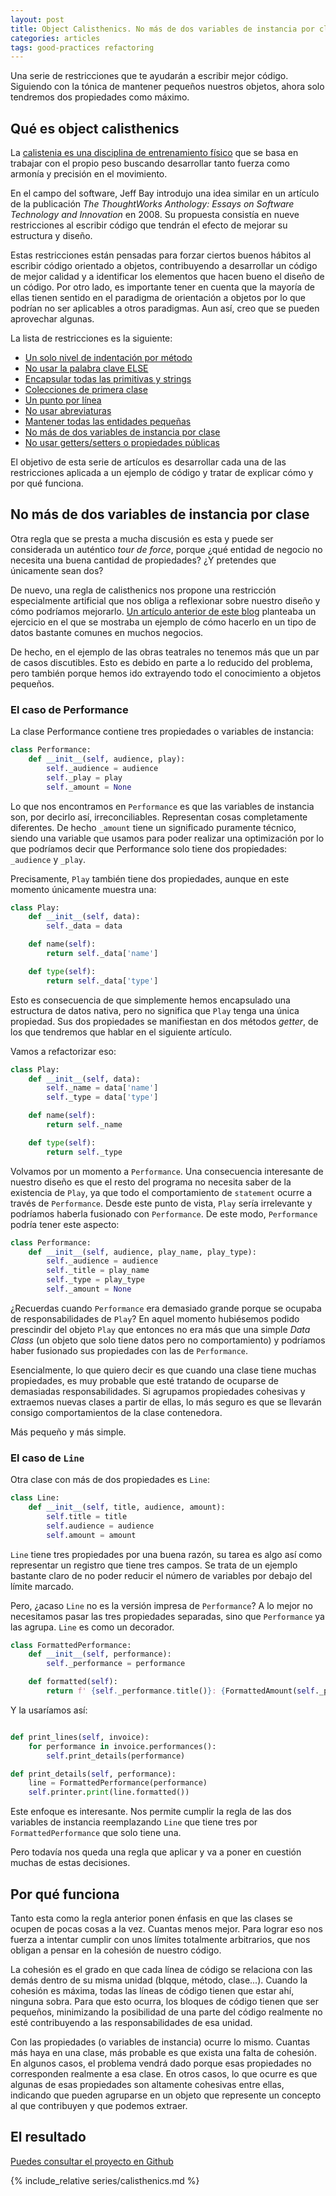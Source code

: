 ```yaml
---
layout: post
title: Object Calisthenics. No más de dos variables de instancia por clase
categories: articles
tags: good-practices refactoring
---
```


Una serie de restricciones que te ayudarán a escribir mejor código. Siguiendo con la tónica de mantener pequeños nuestros objetos, ahora solo tendremos dos propiedades como máximo.

## Qué es object calisthenics

La [calistenia es una disciplina de entrenamiento físico](https://www.calistenia.net/que-es/) que se basa en trabajar con el propio peso buscando desarrollar tanto fuerza como armonía y precisión en el movimiento.

En el campo del software, Jeff Bay introdujo una idea similar en un artículo de la publicación _The ThoughtWorks Anthology: Essays on Software Technology and Innovation_ en 2008. Su propuesta consistía en nueve restricciones al escribir código que tendrán el efecto de mejorar su estructura y diseño.

Estas restricciones están pensadas para forzar ciertos buenos hábitos al escribir código orientado a objetos, contribuyendo a desarrollar un código de mejor calidad y a identificar los elementos que hacen bueno el diseño de un código. Por otro lado, es importante tener en cuenta que la mayoría de ellas tienen sentido en el paradigma de orientación a objetos por lo que podrían no ser aplicables a otros paradigmas. Aun así, creo que se pueden aprovechar algunas.

La lista de restricciones es la siguiente:

* [Un solo nivel de indentación por método](/calisthenics-1)
* [No usar la palabra clave ELSE](/calisthenics-2)
* [Encapsular todas las primitivas y strings](/calisthenics-3)
* [Colecciones de primera clase](/calisthenics-4)
* [Un punto por línea](/calisthenics-5)
* [No usar abreviaturas](/calisthenics-6)
* [Mantener todas las entidades pequeñas](/calisthenics-7)
* [No más de dos variables de instancia por clase](/calisthenics-8)
* [No usar getters/setters o propiedades públicas](/calisthenics-9)

El objetivo de esta serie de artículos es desarrollar cada una de las restricciones aplicada a un ejemplo de código y tratar de explicar cómo y por qué funciona.

## No más de dos variables de instancia por clase

Otra regla que se presta a mucha discusión es esta y puede ser considerada un auténtico _tour de force_, porque ¿qué entidad de negocio no necesita una buena cantidad de propiedades? ¿Y pretendes que únicamente sean dos?

De nuevo, una regla de calisthenics nos propone una restricción especialmente artificial que nos obliga a reflexionar sobre nuestro diseño y cómo podríamos mejorarlo. [Un artículo anterior de este blog](/calistenics-and-value-objects/) planteaba un ejercicio en el que se mostraba un ejemplo de cómo hacerlo en un tipo de datos bastante comunes en muchos negocios.

De hecho, en el ejemplo de las obras teatrales no tenemos más que un par de casos discutibles. Esto es debido en parte a lo reducido del problema, pero también porque hemos ido extrayendo todo el conocimiento a objetos pequeños.

### El caso de Performance

La clase Performance contiene tres propiedades o variables de instancia:

```python
class Performance:
    def __init__(self, audience, play):
        self._audience = audience
        self._play = play
        self._amount = None
```

Lo que nos encontramos en `Performance` es que las variables de instancia son, por decirlo así, irreconciliables. Representan cosas completamente diferentes. De hecho `_amount` tiene un significado puramente técnico, siendo una variable que usamos para poder realizar una optimización por lo que podríamos decir que Performance solo tiene dos propiedades: `_audience` y `_play`.

Precisamente, `Play` también tiene dos propiedades, aunque en este momento únicamente muestra una:

```python
class Play:
    def __init__(self, data):
        self._data = data

    def name(self):
        return self._data['name']

    def type(self):
        return self._data['type']
```

Esto es consecuencia de que simplemente hemos encapsulado una estructura de datos nativa, pero no significa que `Play` tenga una única propiedad. Sus dos propiedades se manifiestan en dos métodos _getter_, de los que tendremos que hablar en el siguiente artículo.

Vamos a refactorizar eso:

```python
class Play:
    def __init__(self, data):
        self._name = data['name']
        self._type = data['type']

    def name(self):
        return self._name

    def type(self):
        return self._type
```

Volvamos por un momento a `Performance`. Una consecuencia interesante de nuestro diseño es que el resto del programa no necesita saber de la existencia de `Play`, ya que todo el comportamiento de `statement` ocurre a través de `Performance`. Desde este punto de vista, `Play` sería irrelevante y podríamos haberla fusionado con `Performance`. De este modo, `Performance` podría tener este aspecto:

```python
class Performance:
    def __init__(self, audience, play_name, play_type):
        self._audience = audience
        self._title = play_name
        self._type = play_type
        self._amount = None
```

¿Recuerdas cuando `Performance` era demasiado grande porque se ocupaba de responsabilidades de `Play`? En aquel momento hubiésemos podido prescindir del objeto `Play` que entonces no era más que una simple _Data Class_  (un objeto que solo tiene datos pero no comportamiento) y podríamos haber fusionado sus propiedades con las de `Performance`.

Esencialmente, lo que quiero decir es que cuando una clase tiene muchas propiedades, es muy probable que esté tratando de ocuparse de demasiadas responsabilidades. Si agrupamos propiedades cohesivas y extraemos nuevas clases a partir de ellas, lo más seguro es que se llevarán consigo comportamientos de la clase contenedora.

Más pequeño y más simple.

### El caso de `Line`

Otra clase con más de dos propiedades es `Line`:

```python
class Line:
    def __init__(self, title, audience, amount):
        self.title = title
        self.audience = audience
        self.amount = amount
```

`Line` tiene tres propiedades por una buena razón, su tarea es algo así como representar un registro que tiene tres campos. Se trata de un ejemplo bastante claro de no poder reducir el número de variables por debajo del límite marcado.

Pero, ¿acaso `Line` no es la versión impresa de `Performance`? A lo mejor no necesitamos pasar las tres propiedades separadas, sino que `Performance` ya las agrupa. `Line` es como un decorador.

```python
class FormattedPerformance:
    def __init__(self, performance):
        self._performance = performance

    def formatted(self):
        return f' {self._performance.title()}: {FormattedAmount(self._performance.amount()).dollars()} ({self._performance.audience()} seats)\n'
```

Y la usaríamos así:

```python

def print_lines(self, invoice):
    for performance in invoice.performances():
        self.print_details(performance)

def print_details(self, performance):
    line = FormattedPerformance(performance)
    self.printer.print(line.formatted())

```

Este enfoque es interesante. Nos permite cumplir la regla de las dos variables de instancia reemplazando `Line` que tiene tres por `FormattedPerformance` que solo tiene una.

Pero todavía nos queda una regla que aplicar y va a poner en cuestión muchas de estas decisiones.

## Por qué funciona

Tanto esta como la regla anterior ponen énfasis en que las clases se ocupen de pocas cosas a la vez. Cuantas menos mejor. Para lograr eso nos fuerza a intentar cumplir con unos límites totalmente arbitrarios, que nos obligan a pensar en la cohesión de nuestro código.

La cohesión es el grado en que cada línea de código se relaciona con las demás dentro de su misma unidad (blqque, método, clase...). Cuando la cohesión es máxima, todas las líneas de código tienen que estar ahí, ninguna sobra. Para que esto ocurra, los bloques de código tienen que ser pequeños, minimizando la posibilidad de una parte del código realmente no esté contribuyendo a las responsabilidades de esa unidad.

Con las propiedades (o variables de instancia) ocurre lo mismo. Cuantas más haya en una clase, más probable es que exista una falta de cohesión. En algunos casos, el problema vendrá dado porque esas propiedades no corresponden realmente a esa clase. En otros casos, lo que ocurre es que algunas de esas propiedades son altamente cohesivas entre ellas, indicando que pueden agruparse en un objeto que represente un concepto al que contribuyen y que podemos extraer.

## El resultado

[Puedes consultar el proyecto en Github](https://github.com/franiglesias/theatrical-plays-kata) 

{% include_relative series/calisthenics.md %}
